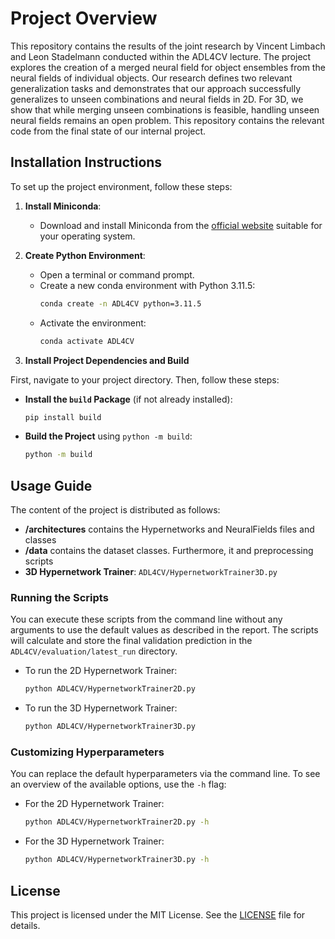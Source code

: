 # Project Overview

This repository contains the results of the joint research by Vincent Limbach and Leon Stadelmann conducted within the ADL4CV lecture. The project explores the creation of a merged neural field for object ensembles from the neural fields of individual objects. Our research defines two relevant generalization tasks and demonstrates that our approach successfully generalizes to unseen combinations and neural fields in 2D. For 3D, we show that while merging unseen combinations is feasible, handling unseen neural fields remains an open problem. This repository contains the relevant code from the final state of our internal project.

## Installation Instructions

To set up the project environment, follow these steps:

1. **Install Miniconda**:

   - Download and install Miniconda from the [official website](https://docs.conda.io/en/latest/miniconda.html) suitable for your operating system.

2. **Create Python Environment**:

   - Open a terminal or command prompt.
   - Create a new conda environment with Python 3.11.5:
     ```sh
     conda create -n ADL4CV python=3.11.5
     ```
   - Activate the environment:
     ```sh
     conda activate ADL4CV
     ```

3. **Install Project Dependencies and Build**

First, navigate to your project directory. Then, follow these steps:

- **Install the `build` Package** (if not already installed):

  ```sh
  pip install build
  ```

- **Build the Project** using `python -m build`:
  ```sh
  python -m build
  ```

## Usage Guide

The content of the project is distributed as follows:

- **/architectures** contains the Hypernetworks and NeuralFields files and classes
- **/data** contains the dataset classes. Furthermore, it  and preprocessing scripts 
- **3D Hypernetwork Trainer**: `ADL4CV/HypernetworkTrainer3D.py`

### Running the Scripts

You can execute these scripts from the command line without any arguments to use the default values as described in the report. The scripts will calculate and store the final validation prediction in the `ADL4CV/evaluation/latest_run` directory.

- To run the 2D Hypernetwork Trainer:
  ```sh
  python ADL4CV/HypernetworkTrainer2D.py
  ```

- To run the 3D Hypernetwork Trainer:
  ```sh
  python ADL4CV/HypernetworkTrainer3D.py
  ```

### Customizing Hyperparameters

You can replace the default hyperparameters via the command line. To see an overview of the available options, use the `-h` flag:

- For the 2D Hypernetwork Trainer:

  ```sh
  python ADL4CV/HypernetworkTrainer2D.py -h
  ```

- For the 3D Hypernetwork Trainer:
  ```sh
  python ADL4CV/HypernetworkTrainer3D.py -h
  ```

## License

This project is licensed under the MIT License. See the [LICENSE](LICENSE) file for details.
